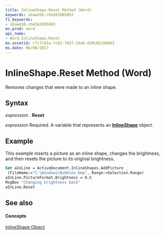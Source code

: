 ```yaml
---
title: InlineShape.Reset Method (Word)
keywords: vbawd10.chm162005093
f1_keywords:
- vbawd10.chm162005093
ms.prod: word
api_name:
- Word.InlineShape.Reset
ms.assetid: c7c7c01a-7c62-7d2f-24e6-d20c02c8dbb3
ms.date: 06/08/2017
---
```



# InlineShape.Reset Method (Word)

Removes changes that were made to an inline shape.


## Syntax

 _expression_ . **Reset**

 _expression_ Required. A variable that represents an **[InlineShape](Word.InlineShape.md)** object.


## Example

This example inserts a picture as an inline shape, changes the brightness, and then resets the picture to its original brightness.


```vb
Set aInLine = ActiveDocument.InlineShapes.AddPicture _ 
 (FileName:="C:\Windows\Bubbles.bmp", Range:=Selection.Range) 
aInLine.PictureFormat.Brightness = 0.5 
MsgBox "Changing brightness back" 
aInLine.Reset
```


## See also


#### Concepts


[InlineShape Object](Word.InlineShape.md)

